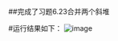 ##完成了习题6.23合并两个斜堆

#运行结果如下：
![image](https://user-images.githubusercontent.com/92200209/138553858-6ee74f03-8ad4-47fc-81e5-4f889bf34a6a.png)
